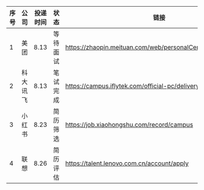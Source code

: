 |序号|公司|投递时间|状态|链接|
|--|--|--|--|--|
|1|美团|8.13|等待面试|https://zhaopin.meituan.com/web/personalCenter/deliveryRecord|
|2|科大讯飞|8.13|笔试完成|https://campus.iflytek.com/official-pc/delivery|
|3|小红书|8.23|简历筛选|https://job.xiaohongshu.com/record/campus|
|4|联想|8.26|简历评估|https://talent.lenovo.com.cn/account/apply|
